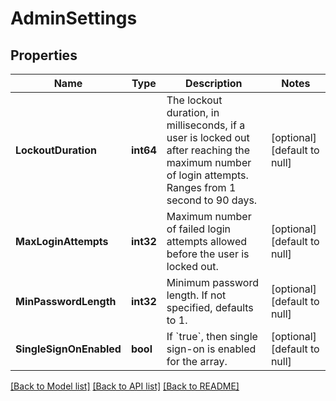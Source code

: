 # AdminSettings

## Properties
Name | Type | Description | Notes
------------ | ------------- | ------------- | -------------
**LockoutDuration** | **int64** | The lockout duration, in milliseconds, if a user is locked out after reaching the maximum number of login attempts. Ranges from 1 second to 90 days. | [optional] [default to null]
**MaxLoginAttempts** | **int32** | Maximum number of failed login attempts allowed before the user is locked out. | [optional] [default to null]
**MinPasswordLength** | **int32** | Minimum password length. If not specified, defaults to 1. | [optional] [default to null]
**SingleSignOnEnabled** | **bool** | If &#x60;true&#x60;, then single sign-on is enabled for the array. | [optional] [default to null]

[[Back to Model list]](../README.md#documentation-for-models) [[Back to API list]](../README.md#documentation-for-api-endpoints) [[Back to README]](../README.md)

